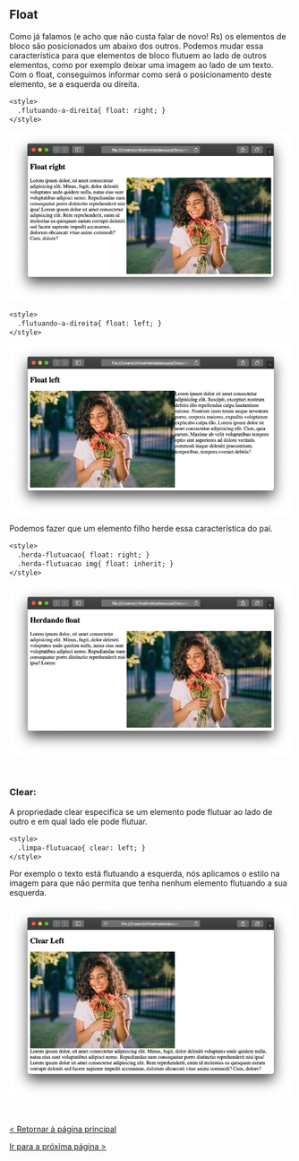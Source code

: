 ## Float

Como já falamos (e acho que não custa falar de novo! Rs) os elementos de bloco são posicionados um abaixo dos outros. Podemos mudar essa característica para que elementos de bloco flutuem ao lado de outros elementos, como por exemplo deixar uma imagem ao lado de um texto.
Com o float, conseguimos informar como será o posicionamento deste elemento, se a esquerda ou direita.

```
<style>
  .flutuando-a-direita{ float: right; }
</style>
```
  
![Float right](imagens/float_right.png)

```
<style>
  .flutuando-a-direita{ float: left; }
</style>
```
  
![Float right](imagens/float_left.png)
  
  
Podemos fazer que um elemento filho herde essa característica do pai. 

```
<style>
  .herda-flutuacao{ float: right; }
  .herda-flutuacao img{ float: inherit; }
</style>
```
  
  
![Herdando float](imagens/herdando_float.png)
  
   
&nbsp;
  
  
### Clear:
A propriedade clear especifica se um elemento pode flutuar ao lado de outro e em qual lado ele pode flutuar. 

```
<style>
  .limpa-flutuacao{ clear: left; }
</style>
```
  
Por exemplo o texto está flutuando a esquerda, nós aplicamos o estilo na imagem para que não permita que tenha nenhum elemento flutuando a sua esquerda.
  
  
![Clear](imagens/clear_float.png)
  
  
&nbsp;
  
  
[< Retornar à página principal](../README.md)
  
[Ir para a próxima página >](11-Position.md)
